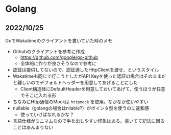 # Golang

## 2022/10/25

GoでWakatimeのクライアントを書いていた時のメモ

- Githubのクライアントを参考に作成
  - https://github.com/google/go-github
  - 全体的に作りが良さそうなので参考に
- 認証は提供してないので、認証通したHttpClientを渡せ、というスタイル
- Wakatimeも同じで行こうとしたがAPI Keyを使った認証の場合はそのままだと難しいのでデフォルトヘッダーを用意してあげることにした
  - Client構造体にDefaultHeaderを用意しておいてあげて、使うほうが任意でそこに入れる形
- ちなみにHttp通信のMockは `httpmock` を使用。なかなか使いやすい
- nullable（golangの場合はnilable?）がポインタ型を使うのに違和感
  - 使っていけばなれるかな？
- 言語仕様がミニマムなので手を出しやすい印象はある。書いてて記法に困ることはあんまりない
